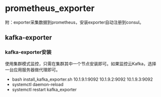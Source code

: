 # prometheus_exporter  
附：exporter采集数据到prometheus，安装exporter自动注册到consul。  
  
## kafka-exporter  
### kafka-exporter安装  
使用集群模式监控，只需在集群其中一个节点安装即可。如果监控云Kafka，选择一台应用服务器做代理即可。  
+ bash install_kafka_exporter.sh 10.1.9.1:9092 10.1.9.2:9092  10.1.9.3:9092  
+ systemctl daemon-reload  
+ systemctl restart kafka_exporter  

 
 
